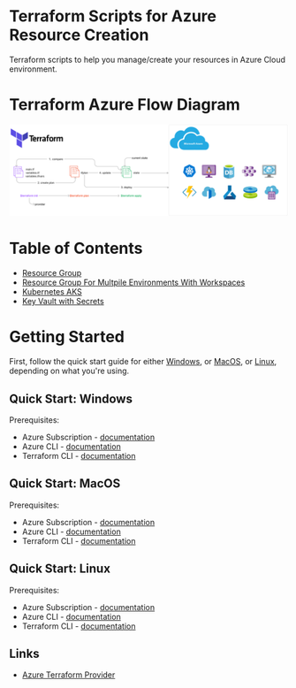 # Terraform Scripts for Azure Resource Creation

Terraform scripts to help you manage/create your resources in Azure Cloud environment.

# Terraform Azure Flow Diagram

![alt text](./architecture/terraform-azure-architecture.png?raw=true)


# Table of Contents
- [Resource Group](./mtc_resource_group/)
- [Resource Group For Multpile Environments With Workspaces](./mtc_workspaces_resource_group/)
- [Kubernetes AKS](./mtc_kubernetes_aks/)
- [Key Vault with Secrets](./mtc_keyvault_secrets/)

# Getting Started 

First, follow the quick start guide for either [Windows](#quick-start-windows), or [MacOS](#quick-start-mac), or [Linux](#quick-start-linux), depending on what you're using.


## Quick Start: Windows

Prerequisites:
- Azure Subscription - [documentation](https://learn.microsoft.com/en-us/azure/cloud-adoption-framework/ready/azure-best-practices/initial-subscriptions)
- Azure CLI - [documentation](https://learn.microsoft.com/en-us/cli/azure/install-azure-cli-windows?tabs=azure-cli)
- Terraform CLI - [documentation](https://learn.hashicorp.com/tutorials/terraform/install-cli)

## Quick Start: MacOS

Prerequisites:
- Azure Subscription - [documentation](https://learn.microsoft.com/en-us/azure/cloud-adoption-framework/ready/azure-best-practices/initial-subscriptions) 
- Azure CLI - [documentation](https://learn.microsoft.com/en-us/cli/azure/install-azure-cli-macos)
- Terraform CLI - [documentation](https://learn.hashicorp.com/tutorials/terraform/install-cli)


## Quick Start: Linux

Prerequisites:
- Azure Subscription - [documentation](https://learn.microsoft.com/en-us/azure/cloud-adoption-framework/ready/azure-best-practices/initial-subscriptions)
- Azure CLI - [documentation](https://learn.microsoft.com/en-us/cli/azure/install-azure-cli-linux?pivots=apt)
- Terraform CLI - [documentation](https://learn.hashicorp.com/tutorials/terraform/install-cli)

## Links

- [Azure Terraform Provider](https://registry.terraform.io/providers/hashicorp/azurerm/latest/docs)